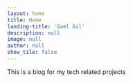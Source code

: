 ```yaml
---
layout: home
title: Home
landing-title: 'Gael Gil'
description: null
image: null
author: null
show_tile: false
---
```


This is a blog for my tech related projects